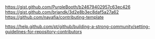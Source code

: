 https://gist.github.com/PurpleBooth/b24679402957c63ec426
https://gist.github.com/briandk/3d2e8b3ec8daf5a27a62
https://github.com/nayafia/contributing-template

https://help.github.com/pt/github/building-a-strong-community/setting-guidelines-for-repository-contributors
